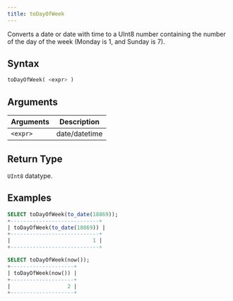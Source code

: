 ```yaml
---
title: toDayOfWeek
---
```


Converts a date or date with time to a UInt8 number containing the number of the day of the week (Monday is 1, and Sunday is 7).

## Syntax

```sql
toDayOfWeek( <expr> )
```

## Arguments

| Arguments      | Description   |
| -------------- | ------------- |
| `<expr>` | date/datetime |

## Return Type
`UInt8` datatype.

## Examples

```sql
SELECT toDayOfWeek(to_date(18869));
+----------------------------+
| toDayOfWeek(to_date(18869)) |
+----------------------------+
|                          1 |
+----------------------------+

SELECT toDayOfWeek(now());
+--------------------+
| toDayOfWeek(now()) |
+--------------------+
|                  2 |
+--------------------+
```

